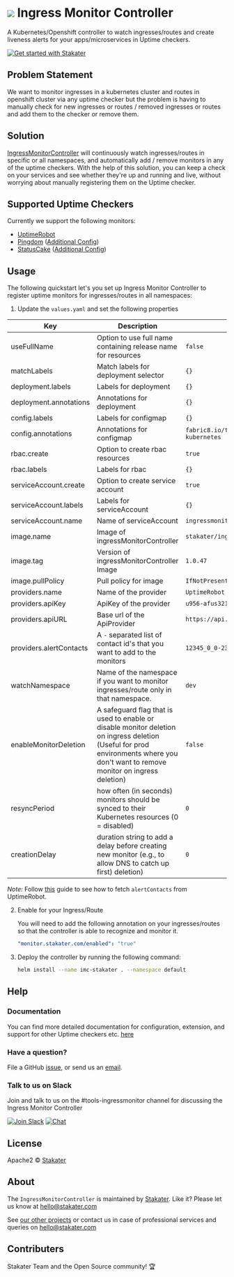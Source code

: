 # ![](https://raw.githubusercontent.com/stakater/IngressMonitorController/master/assets/web/IMC-round-100px.png) Ingress Monitor Controller

A Kubernetes/Openshift controller to watch ingresses/routes and create liveness alerts for your apps/microservices in Uptime checkers.

[![Get started with Stakater](https://stakater.github.io/README/stakater-github-banner.png)](http://stakater.com/?utm_source=IngressMonitorController&utm_medium=github)

## Problem Statement

We want to monitor ingresses in a kubernetes cluster and routes in openshift cluster via any uptime checker but the problem is having to manually check for new ingresses or routes / removed ingresses or routes and add them to the checker or remove them.

## Solution

[IngressMonitorController](https://github.com/stakater/IngressMonitorController) will continuously watch ingresses/routes in specific or all namespaces, and automatically add / remove monitors in any of the uptime checkers. With the help of this solution, you can keep a check on your services and see whether they're up and running and live, without worrying about manually registering them on the Uptime checker.

## Supported Uptime Checkers

Currently we support the following monitors:

- [UptimeRobot](https://uptimerobot.com)
- [Pingdom](https://pingdom.com) ([Additional Config](https://github.com/stakater/IngressMonitorController/blob/master/docs/pingdom-configuration.md))
- [StatusCake](https://www.statuscake.com) ([Additional Config](https://github.com/stakater/IngressMonitorController/blob/master/docs/statuscake-configuration.md))

## Usage

The following quickstart let's you set up Ingress Monitor Controller to register uptime monitors for ingresses/routes in all namespaces:

1. Update the `values.yaml` and set the following properties

| Key           | Description                                                               | Example                            | Default Value                      |
|---------------|---------------------------------------------------------------------------|------------------------------------|------------------------------------|
| useFullName          | Option to use full name containing release name for resources                                                      | `false`                        | `false`                        |
| matchLabels          | Match labels for deployment selector                                                      | `{}`                        | `{}`
| deployment.labels          | Labels for deployment                                                      | `{}`                        | `{}`
| deployment.annotations           | Annotations for deployment                                                      | `{}`                        | `{}`
| config.labels          | Labels for configmap                                                      | `{}`                        | `{}`
| config.annotations          | Annotations for configmap                                                      | `fabric8.io/target-platform: kubernetes`                        | `fabric8.io/target-platform: kubernetes`
| rbac.create          | Option to create rbac resources                                                      | `true`                        | `true`
| rbac.labels          | Labels for rbac                                                      | `{}`                        | `{}`
| serviceAccount.create          | Option to create service account                                                      | `true`                        | `true`
| serviceAccount.labels          | Labels for serviceAccount                                                      | `{}`                        | `{}`
| serviceAccount.name          | Name of serviceAccount                                                      | `ingressmonitorcontroller`                        | `ingressmonitorcontroller`
| image.name          | Image of ingressMonitorController                                                      | `stakater/ingressmonitorcontroller`                        | `stakater/ingressmonitorcontroller`
| image.tag          | Version of ingressMonitorController Image                                                      | `1.0.47`                        | `1.0.47`
| image.pullPolicy          | Pull policy for image                                                      | `IfNotPresent`                        | `IfNotPresent`
| providers.name          | Name of the provider                                                      | `UptimeRobot`                        | `UptimeRobot`                        |
| providers.apiKey        | ApiKey of the provider                                                    | `u956-afus321g565fghr519`            | `your-api-key`                       |
| providers.apiURL        | Base url of the ApiProvider                                               | `https://api.uptimerobot.com/v2/` | `https://api.uptimerobot.com/v2/` |
| providers.alertContacts | A `-` separated list of contact id's that you want to add to the monitors | `12345_0_0-23564_0_0`               | `some-alert-contacts`                |
| watchNamespace | Name of the namespace if you want to monitor ingresses/route only in that namespace. | `dev`               | `""`                |
| enableMonitorDeletion | A safeguard flag that is used to enable or disable monitor deletion on ingress deletion (Useful for prod environments where you don't want to remove monitor on ingress deletion) | `false`               | `false`                |
| resyncPeriod | how often (in seconds) monitors should be synced to their Kubernetes resources (0 = disabled) | `0`               | `0`                |
| creationDelay | duration string to add a delay before creating new monitor (e.g., to allow DNS to catch up first) deletion) | `0`               | `0`                |


  *Note:* Follow [this](https://github.com/stakater/IngressMonitorController/blob/master/docs/uptimerobot-configuration.md) guide to see how to fetch `alertContacts` from UptimeRobot.

2. Enable for your Ingress/Route

   You will need to add the following annotation on your ingresses/routes so that the controller is able to recognize and monitor it.

   ```yaml
   "monitor.stakater.com/enabled": "true"
   ```

3. Deploy the controller by running the following command:

   ```bash
   helm install --name imc-stakater . --namespace default
   ```

## Help

### Documentation
You can find more detailed documentation for configuration, extension, and support for other Uptime checkers etc. [here](https://github.com/stakater/IngressMonitorController/blob/master/docs/Deploying-to-Kubernetes.md)

### Have a question?
File a GitHub [issue](https://github.com/stakater/IngressMonitorController/issues), or send us an [email](mailto:hello@stakater.com).

### Talk to us on Slack
Join and talk to us on the #tools-ingressmonitor channel for discussing the Ingress Monitor Controller

[![Join Slack](https://stakater.github.io/README/stakater-join-slack-btn.png)](https://stakater-slack.herokuapp.com/)
[![Chat](https://stakater.github.io/README/stakater-chat-btn.png)](https://stakater.slack.com/messages/CA66MMYSE/)

## License

Apache2 © [Stakater](http://stakater.com)

## About

The `IngressMonitorController` is maintained by [Stakater][website]. Like it? Please let us know at <hello@stakater.com>

See [our other projects][community]
or contact us in case of professional services and queries on <hello@stakater.com>

  [website]: http://stakater.com/
  [community]: https://www.stakater.com/projects-overview.html

## Contributers

Stakater Team and the Open Source community! :trophy:

